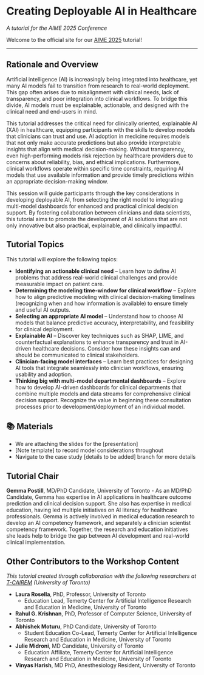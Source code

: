 # Creating Deployable AI in Healthcare
*A tutorial for the AIME 2025 Conference*

Welcome to the official site for our [AIME 2025](https://aime25.aimedicine.info) tutorial! 

---
##  Rationale and Overview

Artificial intelligence (AI) is increasingly being integrated into healthcare, yet many AI models fail to transition from research to real-world deployment. This gap often arises due to misalignment with clinical needs, lack of transparency, and poor integration into clinical workflows. To bridge this divide, AI models must be explainable, actionable, and designed with the clinical need and end-users in mind.

This tutorial addresses the critical need for clinically oriented, explainable AI (XAI) in healthcare, equipping participants with the skills to develop models that clinicians can trust and use. AI adoption in medicine requires models that not only make accurate predictions but also provide interpretable insights that align with medical decision-making. Without transparency, even high-performing models risk rejection by healthcare providers due to concerns about reliability, bias, and ethical implications. Furthermore, clinical workflows operate within specific time constraints, requiring AI models that use available information and provide timely predictions within an appropriate decision-making window.

This session will guide participants through the key considerations in developing deployable AI, from selecting the right model to integrating multi-model dashboards for enhanced and practical clinical decision support. By fostering collaboration between clinicians and data scientists, this tutorial aims to promote the development of AI solutions that are not only innovative but also practical, explainable, and clinically impactful.


## Tutorial Topics

This tutorial will explore the following topics:
- **Identifying an actionable clinical need** – Learn how to define AI problems that address real-world clinical challenges and provide measurable impact on patient care.
- **Determining the modeling time-window for clinical workflow** – Explore how to align predictive modeling with clinical decision-making timelines (recognizing when and how information is available) to ensure timely and useful AI outputs.
- **Selecting an appropriate AI model** – Understand how to choose AI models that balance predictive accuracy, interpretability, and feasibility for clinical deployment.
- **Explainable AI** – Discover key techniques such as SHAP, LIME, and counterfactual explanations to enhance transparency and trust in AI-driven healthcare decisions. Consider how these insights can and should be communicated to clinical stakeholders.
- **Clinician-facing model interfaces** – Learn best practices for designing AI tools that integrate seamlessly into clinician workflows, ensuring usability and adoption.
- **Thinking big with multi-model departmental dashboards** – Explore how to develop AI-driven dashboards for clinical departments that combine multiple models and data streams for comprehensive clinical decision support. Recognize the value in beginning these consultation processes prior to development/deployment of an individual model.


## 📚 Materials
- We are attaching the slides for the [presentation]
- [Note template] to record model considerations throughout 
- Navigate to the case study [details to be added] branch for more details


## Tutorial Chair
**Gemma Postill**, MD/PhD Candidate, University of Toronto - As an MD/PhD Candidate, Gemma has expertise in AI applications in healthcare outcome prediction and clinical decision support. She also has expertise in medical education, having led multiple initiatives on AI literacy for healthcare professionals. Gemma is actively involved in medical education research to develop an AI competency framework, and separately a clinician scientist competency framework. Together, the research and education initiatives she leads help to bridge the gap between AI development and real-world clinical implementation.

## Other Contributors to the Workshop Content
*This tutorial created through collaboration with the following researchers at [T-CAIREM](https://tcairem.utoronto.ca) (University of Toronto)*
- **Laura Rosella**, PhD, Professor, University of Toronto
  - Education Lead, Temerty Center for Artificial Intelligence Research and Education in Medicine, University of Toronto
- **Rahul G. Krishnan**, PhD, Professor of Computer Science, University of Toronto
- **Abhishek Moturu**, PhD Candidate, University of Toronto
  - Student Education Co-Lead, Temerty Center for Artificial Intelligence Research and Education in Medicine, University of Toronto
- **Julie Midroni**, MD Candidate, University of Toronto
  - Education Affiliate, Temerty Center for Artificial Intelligence Research and Education in Medicine, University of Toronto
- **Vinyas Harish**, MD PhD, Anesthesiology Resident, University of Toronto 


